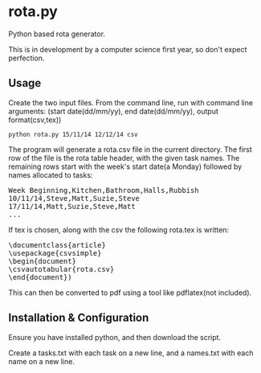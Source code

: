 rota.py
=======
Python based rota generator.

This is in development by a computer science first year, so don't expect perfection.

Usage
-----
Create the two input files. From the command line, run with command line arguments: (start date(dd/mm/yy), end date(dd/mm/yy), output format(csv,tex))

`python rota.py 15/11/14 12/12/14 csv`

The program will generate a rota.csv file in the current directory. The first row of the file is the rota table header, with the given task names. The remaining rows start with the week's start date(a Monday) followed by names allocated to tasks:

<pre>
Week Beginning,Kitchen,Bathroom,Halls,Rubbish
10/11/14,Steve,Matt,Suzie,Steve
17/11/14,Matt,Suzie,Steve,Matt
...
</pre>

If tex is chosen, along with the csv the following rota.tex is written:

<pre>
\documentclass{article} 
\usepackage{csvsimple} 
\begin{document} 
\csvautotabular{rota.csv} 
\end{document})
</pre>

This can then be converted to pdf using a tool like pdflatex(not included).

Installation & Configuration
----------------------------
Ensure you have installed python, and then download the script.

Create a tasks.txt with each task on a new line, and a names.txt with each name on a new line.